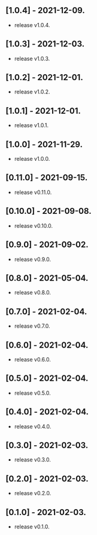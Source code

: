 ## [1.0.4] - 2021-12-09.

* release v1.0.4.

## [1.0.3] - 2021-12-03.

* release v1.0.3.
## [1.0.2] - 2021-12-01.

* release v1.0.2.
## [1.0.1] - 2021-12-01.

* release v1.0.1.

## [1.0.0] - 2021-11-29.

* release v1.0.0.
## [0.11.0] - 2021-09-15.

* release v0.11.0.

## [0.10.0] - 2021-09-08.

* release v0.10.0.

## [0.9.0] - 2021-09-02.

* release v0.9.0.

## [0.8.0] - 2021-05-04.

* release v0.8.0.

## [0.7.0] - 2021-02-04.

* release v0.7.0.

## [0.6.0] - 2021-02-04.

* release v0.6.0.

## [0.5.0] - 2021-02-04.

* release v0.5.0.

## [0.4.0] - 2021-02-04.

* release v0.4.0.

## [0.3.0] - 2021-02-03.

* release v0.3.0.

## [0.2.0] - 2021-02-03.

* release v0.2.0.

## [0.1.0] - 2021-02-03.

* release v0.1.0.

